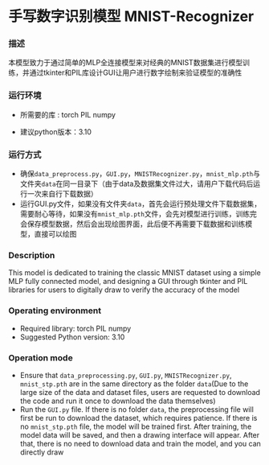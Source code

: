 # 手写数字识别模型 MNIST-Recognizer 

### 描述

本模型致力于通过简单的MLP全连接模型来对经典的MNIST数据集进行模型训练，并通过tkinter和PIL库设计GUI让用户进行数字绘制来验证模型的准确性

### 运行环境

- 所需要的库 : torch PIL numpy

- 建议python版本：3.10

### 运行方式

- 确保`data_preprocess.py`，`GUI.py`，`MNISTRecognizer.py`，`mnist_mlp.pth`与文件夹`data`在同一目录下（由于data及数据集文件过大，请用户下载代码后运行一次来自行下载数据）
- 运行GUI.py文件，如果没有文件夹`data`，首先会运行预处理文件下载数据集，需要耐心等待，如果没有`mnist_mlp.pth`文件，会先对模型进行训练，训练完会保存模型数据，然后会出现绘图界面，此后便不再需要下载数据和训练模型，直接可以绘图

### Description

This model is dedicated to training the classic MNIST dataset using a simple MLP fully connected model, and designing a GUI through tkinter and PIL libraries for users to digitally draw to verify the accuracy of the model

### Operating environment
- Required library: torch PIL numpy
- Suggested Python version: 3.10
  
### Operation mode
- Ensure that `data_preprocessing.py`, `GUI.py`, `MNISTRecognizer.py`, `mnist_stp.pth` are in the same directory as the folder `data`(Due to the large size of the data and dataset files, users are requested to download the code and run it once to download the data themselves)
- Run the `GUI.py` file. If there is no folder `data`, the preprocessing file will first be run to download the dataset, which requires patience. If there is no `mnist_stp.pth` file, the model will be trained first. After training, the model data will be saved, and then a drawing interface will appear. After that, there is no need to download data and train the model, and you can directly draw
